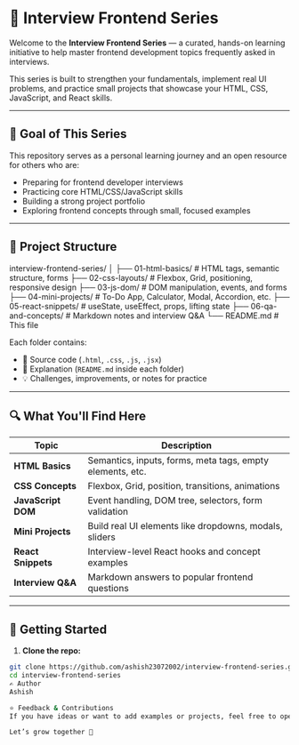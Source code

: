 # 📘 Interview Frontend Series

Welcome to the **Interview Frontend Series** — a curated, hands-on learning initiative to help master frontend development topics frequently asked in interviews.

This series is built to strengthen your fundamentals, implement real UI problems, and practice small projects that showcase your HTML, CSS, JavaScript, and React skills.

---

## 🎯 Goal of This Series

This repository serves as a personal learning journey and an open resource for others who are:

- Preparing for frontend developer interviews
- Practicing core HTML/CSS/JavaScript skills
- Building a strong project portfolio
- Exploring frontend concepts through small, focused examples

---

## 📁 Project Structure

interview-frontend-series/
│
├── 01-html-basics/ # HTML tags, semantic structure, forms
├── 02-css-layouts/ # Flexbox, Grid, positioning, responsive design
├── 03-js-dom/ # DOM manipulation, events, and forms
├── 04-mini-projects/ # To-Do App, Calculator, Modal, Accordion, etc.
├── 05-react-snippets/ # useState, useEffect, props, lifting state
├── 06-qa-and-concepts/ # Markdown notes and interview Q&A
└── README.md # This file




Each folder contains:

- 📄 Source code (`.html`, `.css`, `.js`, `.jsx`)
- 📝 Explanation (`README.md` inside each folder)
- 💡 Challenges, improvements, or notes for practice

---

## 🔍 What You'll Find Here

| Topic               | Description                                                   |
|--------------------|---------------------------------------------------------------|
| **HTML Basics**     | Semantics, inputs, forms, meta tags, empty elements, etc.     |
| **CSS Concepts**    | Flexbox, Grid, position, transitions, animations              |
| **JavaScript DOM**  | Event handling, DOM tree, selectors, form validation          |
| **Mini Projects**   | Build real UI elements like dropdowns, modals, sliders        |
| **React Snippets**  | Interview-level React hooks and concept examples              |
| **Interview Q&A**   | Markdown answers to popular frontend questions                |

---

## 🚀 Getting Started

1. **Clone the repo:**

```bash
git clone https://github.com/ashish23072002/interview-frontend-series.git
cd interview-frontend-series
✍️ Author
Ashish

⭐ Feedback & Contributions
If you have ideas or want to add examples or projects, feel free to open an issue or pull request.

Let’s grow together 💪


```

